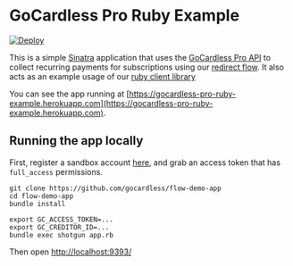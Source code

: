 # GoCardless Pro Ruby Example

[![Deploy](https://www.herokucdn.com/deploy/button.png)](https://heroku.com/deploy)

This is a simple [Sinatra](http://www.sinatrarb.com/) application that uses the [GoCardless Pro API](https://developer.gocardless.com/pro/) to collect recurring payments for subscriptions using our [redirect flow](https://developer.gocardless.com/pro/#api-endpoints-redirect-flows). It also acts as an example usage of our [ruby client library](https://github.com/gocardless/gocardless-pro-ruby)

You can see the app running at [https://gocardless-pro-ruby-example.herokuapp.com](https://gocardless-pro-ruby-example.herokuapp.com).

## Running the app locally

First, register a sandbox account [here](https://manage-sandbox.gocardless.com/), and grab an access token that has `full_access` permissions.

```
git clone https://github.com/gocardless/flow-demo-app
cd flow-demo-app
bundle install

export GC_ACCESS_TOKEN=...
export GC_CREDITOR_ID=...
bundle exec shotgun app.rb
```

Then open [http://localhost:9393/](http://localhost:9393/)
